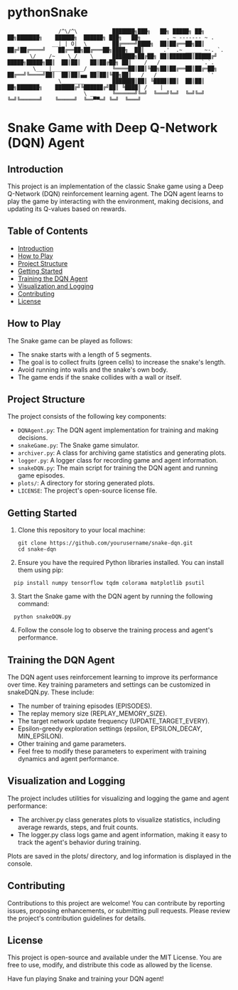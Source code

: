 # pythonSnake

                    /^\/^\           ███████╗███╗   ██╗ █████╗ ██╗  ██╗███████╗    ██████╗  ██████╗ ███╗   ██╗        . ~ ------- ~ .
                  __|_| O|  \        ██╔════╝████╗  ██║██╔══██╗██║ ██╔╝██╔════╝    ██╔══██╗██╔═══██╗████╗  ██║      .'  .~ _____ ~-. `.
           \/    /~    \_/    \      ███████╗██╔██╗ ██║███████║█████╔╝ █████╗█████╗██║  ██║██║   ██║██╔██╗ ██║    /   /             `.`.
            \____|__________/   _    ╚════██║██║╚██╗██║██╔══██║██╔═██╗ ██╔══╝╚════╝██║  ██║██║▄▄ ██║██║╚██╗██║   /   /                `'
                    \_______         ███████║██║ ╚████║██║  ██║██║  ██╗███████╗    ██████╔╝╚██████╔╝██║ ╚████║ /    |
                            \ __     ╚══════╝╚═╝  ╚═══╝╚═╝  ╚═╝╚═╝  ╚═╝╚══════╝    ╚═════╝  ╚══▀▀═╝ ╚═╝  ╚═══╝

# Snake Game with Deep Q-Network (DQN) Agent

## Introduction

This project is an implementation of the classic Snake game using a Deep Q-Network (DQN) reinforcement learning agent. The DQN agent learns to play the game by interacting with the environment, making decisions, and updating its Q-values based on rewards.

## Table of Contents
- [Introduction](#introduction)
- [How to Play](#how-to-play)
- [Project Structure](#project-structure)
- [Getting Started](#getting-started)
- [Training the DQN Agent](#training-the-dqn-agent)
- [Visualization and Logging](#visualization-and-logging)
- [Contributing](#contributing)
- [License](#license)

## How to Play

The Snake game can be played as follows:

- The snake starts with a length of 5 segments.
- The goal is to collect fruits (green cells) to increase the snake's length.
- Avoid running into walls and the snake's own body.
- The game ends if the snake collides with a wall or itself.

## Project Structure

The project consists of the following key components:

- `DQNAgent.py`: The DQN agent implementation for training and making decisions.
- `snakeGame.py`: The Snake game simulator.
- `archiver.py`: A class for archiving game statistics and generating plots.
- `logger.py`: A logger class for recording game and agent information.
- `snakeDQN.py`: The main script for training the DQN agent and running game episodes.
- `plots/`: A directory for storing generated plots.
- `LICENSE`: The project's open-source license file.

## Getting Started

1. Clone this repository to your local machine:

   ```shell
   git clone https://github.com/yourusername/snake-dqn.git
   cd snake-dqn
   ```
2. Ensure you have the required Python libraries installed. You can install them using pip:

  ```shell
    pip install numpy tensorflow tqdm colorama matplotlib psutil
  ```
3. Start the Snake game with the DQN agent by running the following command:
  ```shell
    python snakeDQN.py
  ```
4. Follow the console log to observe the training process and agent's performance.

## Training the DQN Agent
The DQN agent uses reinforcement learning to improve its performance over time. Key training parameters and settings can be customized in snakeDQN.py. These include:

- The number of training episodes (EPISODES).
- The replay memory size (REPLAY_MEMORY_SIZE).
- The target network update frequency (UPDATE_TARGET_EVERY).
- Epsilon-greedy exploration settings (epsilon, EPSILON_DECAY, MIN_EPSILON).
- Other training and game parameters.
- Feel free to modify these parameters to experiment with training dynamics and agent performance.

## Visualization and Logging
The project includes utilities for visualizing and logging the game and agent performance:

- The archiver.py class generates plots to visualize statistics, including average rewards, steps, and fruit counts.
- The logger.py class logs game and agent information, making it easy to track the agent's behavior during training.

Plots are saved in the plots/ directory, and log information is displayed in the console.

## Contributing
Contributions to this project are welcome! You can contribute by reporting issues, proposing enhancements, or submitting pull requests. Please review the project's contribution guidelines for details.

## License
This project is open-source and available under the MIT License. You are free to use, modify, and distribute this code as allowed by the license.

Have fun playing Snake and training your DQN agent!




